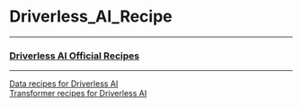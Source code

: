 # Driverless_AI_Recipe
----

### [Driverless AI Official Recipes](https://github.com/h2oai/driverlessai-recipes)

----
[Data recipes for Driverless AI](./Data_recipe)  
[Transformer recipes for Driverless AI](./Transformer_recipe)
